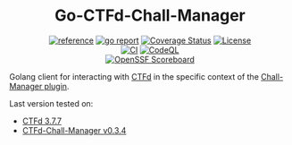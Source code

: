 <div align="center">
	<h1>Go-CTFd-Chall-Manager</h1>
	<a href="https://pkg.go.dev/github.com/ctfer-io/go-ctfdcm"><img src="https://shields.io/badge/-reference-blue?logo=go&style=for-the-badge" alt="reference"></a>
	<a href="https://goreportcard.com/report/github.com/ctfer-io/go-ctfdcm"><img src="https://goreportcard.com/badge/github.com/ctfer-io/go-ctfdcm?style=for-the-badge" alt="go report"></a>
	<a href="https://coveralls.io/github/ctfer-io/go-ctfdcm?branch=main"><img src="https://img.shields.io/coverallsCoverage/github/ctfer-io/go-ctfdcm?style=for-the-badge" alt="Coverage Status"></a>
	<a href=""><img src="https://img.shields.io/github/license/ctfer-io/go-ctfdcm?style=for-the-badge" alt="License"></a>
	<br>
	<a href="https://github.com/ctfer-io/go-ctfdcm/actions/workflows/ci.yaml"><img src="https://img.shields.io/github/actions/workflow/status/ctfer-io/go-ctfdcm/ci.yaml?style=for-the-badge&label=CI" alt="CI"></a>
	<a href="https://github.com/ctfer-io/go-ctfdcm/actions/workflows/codeql-analysis.yaml"><img src="https://img.shields.io/github/actions/workflow/status/ctfer-io/go-ctfdcm/codeql-analysis.yaml?style=for-the-badge&label=CodeQL" alt="CodeQL"></a>
	<br>
	<a href="https://securityscorecards.dev/viewer/?uri=github.com/ctfer-io/go-ctfdcm"><img src="https://img.shields.io/ossf-scorecard/github.com/ctfer-io/go-ctfdcm?label=openssf%20scorecard&style=for-the-badge" alt="OpenSSF Scoreboard"></a>
</div>

Golang client for interacting with [CTFd](https://ctfd.io/) in the specific context of the [Chall-Manager plugin](https://github.com/ctfer-io/ctfd-chall-manager).

Last version tested on:
- [CTFd 3.7.7](https://github.com/CTFd/CTFd/releases/tag/3.7.7)
- [CTFd-Chall-Manager v0.3.4](https://github.com/ctfer-io/ctfd-chall-manager/releases/tag/v0.3.4)
